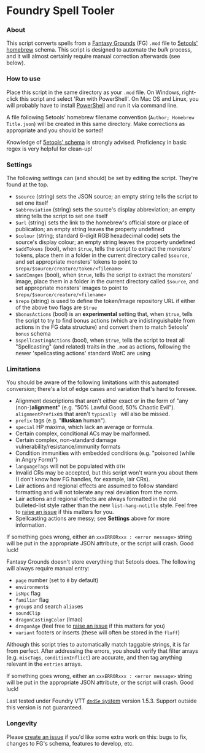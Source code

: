 # Foundry Spell Tooler

### About
This script converts spells from a [Fantasy Grounds](https://www.fantasygrounds.com/home/home.php) (FG) `.mod` file to [5etools' homebrew](https://github.com/TheGiddyLimit/homebrew) schema. This script is designed to automate the *bulk* process, and it will almost certainly require manual correction afterwards (see below).

### How to use
Place this script in the same directory as your `.mod` file. On Windows, right-click this script and select 'Run with PowerShell'. On Mac OS and Linux, you will probably have to install [PowerShell](https://github.com/powershell/powershell) and run it via command line.

A file following 5etools' homebrew filename convention (`Author; Homebrew Title.json`) will be created in this same directory. Make corrections as appropriate and you should be sorted!

Knowledge of [5etools' schema](https://github.com/TheGiddyLimit/TheGiddyLimit.github.io/tree/master/test/schema) is strongly advised. Proficiency in basic regex is very helpful for clean-up!

### Settings
The following settings can (and should) be set by editing the script. They're found at the top.
- `$source` (string) sets the JSON source; an empty string tells the script to set one itself
- `$abbreviation` (string) sets the source's display abbreviation; an empty string tells the script to set one itself
- `$url` (string) sets the link to the homebrew's official store or place of publication; an empty string leaves the property undefined
- `$colour` (string; standard 6-digit RGB hexadecimal code) sets the source's display colour; an empty string leaves the property undefined
- `$addTokens` (bool), when `$true`, tells the script to extract the monsters' tokens, place them in a folder in the current directory called `$source`, and set appropriate monsters' tokens to point to `$repo/$source/creature/token/<filename>`
- `$addImages` (bool), when `$true`, tells the script to extract the monsters' image, place them in a folder in the current directory called `$source`, and set appropriate monsters' images to point to `$repo/$source/creature/<filename>`
- `$repo` (string) is used to define the token/image repository URL if either of the above two flags are `$true`
- `$bonusActions` (bool) is an **experimental** setting that, when `$true`, tells the script to try to find bonus actions (which are indistinguishable from actions in the FG data structure) and convert them to match 5etools' `bonus` schema
- `$spellcastingActions` (bool), when `$true`, tells the script to treat all "Spellcasting" (and related) traits in the `.mod` as actions, following the newer 'spellcasting actions' standard WotC are using

### Limitations
You should be aware of the following limitations with this automated conversion; there's a lot of edge cases and variation that's hard to foresee.
- Alignment descriptions that aren't either exact or in the form of "any (non-)**alignment**" (e.g. "50% Lawful Good, 50% Chaotic Evil"). `alignmentPrefix`es that aren't `typically ` will also be missed.
- `prefix` tags (e.g. "**Illuskan** human").
- `special` HP maxima, which lack an average or formula.
- Certain complex, conditional ACs may be malformed.
- Certain complex, non-standard damage vulnerability/resistance/immunity formats
- Condition immunities with embedded conditions (e.g. "poisoned (while in Angry Form)")
- `languageTags` will not be populated with `OTH`
- Invalid CRs may be accepted, but this script won't warn you about them (I don't know how FG handles, for example, lair CRs).
- Lair actions and regional effects are assumed to follow standard formatting and will not tolerate any real deviation from the norm.
- Lair actions and regional effects are always formatted in the old bulleted-list style rather than the new `list-hang-notitle` style. Feel free to [raise an issue](https://github.com/Spappz/VTT-Tooler-Suite/issues/new) if this matters for you.
- Spellcasting actions are messy; see **Settings** above for more information.

If something goes wrong, either an `xxxERRORxxx : <error message>` string will be put in the appropriate JSON attribute, or the script will crash. Good luck!

Fantasy Grounds doesn't store everything that 5etools does. The following will always require manual entry:
   - `page` number (set to `0` by default)
   - `environment`s
   - `isNpc` flag
   - `familiar` flag
   - `group`s and search `alias`es
   - `soundClip`
   - `dragonCastingColor` (lmao)
   - `dragonAge` (feel free to [raise an issue](https://github.com/Spappz/VTT-Tooler-Suite/issues/new) if this matters for you)
   - `variant` footers or inserts (these will often be stored in the `fluff`)

  Although this script tries to automatically match taggable strings, it is far from
   perfect. After addressing the errors, you should verify that filter arrays (e.g.
   `miscTags`, `conditionInflict`) are accurate, and then tag anything relevant in the
   `entries` arrays.

If something goes wrong, either an `xxxERRORxxx : <error message>` string will be put in the appropriate JSON attribute, or the script will crash. Good luck!
   
Last tested under Foundry VTT [`dnd5e` system](https://gitlab.com/foundrynet/dnd5e) version 1.5.3. Support outside this version is not guaranteed.

### Longevity
Please [create an issue](https://github.com/Spappz/VTT-Tooler-Suite/issues/new) if you'd like some extra work on this: bugs to fix, changes to FG's schema, features to develop, etc.